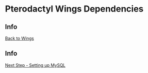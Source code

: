 # Pterodactyl Wings Dependencies

## Info

[Back to Wings](/Pterodactyl/2%20-%20Wings)

###














## Info

[Next Step - Setting up MySQL](/Pterodactyl/2%20-%20Wings/2%20-%20Setting%20up%20MySQL.md)